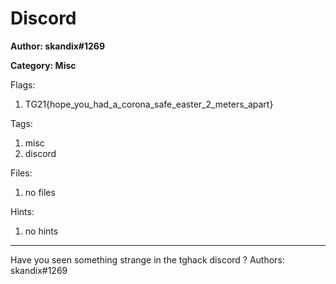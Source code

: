 # Discord
**Author: skandix#1269**

**Category: Misc**

Flags:
1. TG21{hope_you_had_a_corona_safe_easter_2_meters_apart}


Tags: 
1. misc
2. discord

Files: 
1. no files

Hints: 
1. no hints


---
Have you seen something strange in the tghack discord ?
Authors: skandix#1269

